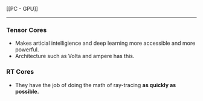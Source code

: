 [[PC - GPU]]


--- 
### Tensor Cores
- Makes articial intelligience and deep learning more accessible and more powerful.
- Architecture such as Volta and ampere has this.

### RT Cores
- They have the job of doing the math of ray-tracing **as quickly as possible.**


